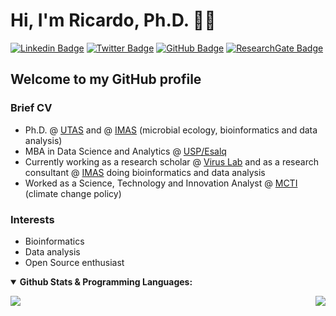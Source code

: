 # Hi, I'm Ricardo, Ph.D. 👋🧬

[![Linkedin Badge](https://img.shields.io/badge/-ricardo-blue?style=flat&logo=Linkedin&logoColor=white&link=https://linkedin.com/in/ricardorochaps)](https://linkedin.com/in/ricardorochaps)
[![Twitter Badge](https://img.shields.io/badge/-@ricrocha82-1ca0f1?style=flat&labelColor=1ca0f1&logo=twitter&logoColor=white&link=https://twitter.com/ricrocha82)](https://twitter.com/ricrocha82)
[![GitHub Badge](https://img.shields.io/github/followers/ricrocha82?style=social)](https://github.com/ricrocha82)
[![ResearchGate Badge](https://img.shields.io/badge/Research-Gate-9cf)](https://www.researchgate.net/profile/Ricardo-Silva-80)

## Welcome to my GitHub profile

### Brief CV
- Ph.D. @ [UTAS](https://www.utas.edu.au) and @ [IMAS](https://www.imas.utas.edu.au) (microbial ecology, bioinformatics and data analysis)
- MBA in Data Science and Analytics @ [USP/Esalq]([https://www.unb.br](https://blog.mbauspesalq.com/en/category/mba-usp-esalq-en/data-science-and-analytics/))
- Currently working as a research scholar @ [Virus Lab](http://u.osu.edu/viruslab/) and as a research consultant @ [IMAS](https://www.imas.utas.edu.au) doing bioinformatics and data analysis
- Worked as a Science, Technology and Innovation Analyst @ [MCTI](https://www.gov.br/mcti/pt-br) (climate change policy)

### Interests
- Bioinformatics
- Data analysis
- Open Source enthusiast






</details>

<en>

<details open>
 <summary><b> Github Stats & Programming Languages:</b> </summary>  

<en>

<p align = "left">
 <img src = "https://github-readme-stats.vercel.app/api?username=ricrocha82&show_icons=true&theme=">
 <img align="right" src="https://github-readme-stats.vercel.app/api/top-langs/?username=ricrocha82&theme=&show_icons=true&hide_border=true" />
</p>
<en/>
